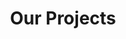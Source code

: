 ---
title: "Our Projects"
hero:
  title: "Our Projects"
  background_image: "/images/bg/home-2.jpg"
url: /projects/
---